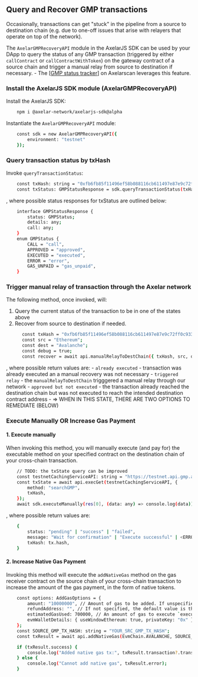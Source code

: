 
## Query and Recover GMP transactions

Occasionally, transactions can get "stuck" in the pipeline from a source to destination chain (e.g. due to one-off issues that arise with relayers that operate on top of the network).

The `AxelarGMPRecoveryAPI` module in the AxelarJS SDK can be used by your DApp to query the status of any GMP transaction (triggered by either `callContract` or `callContractWithToken`) on the gateway contract of a source chain and trigger a manual relay from source to destination if necessary. 
    - The [[GMP status tracker](../gmp-tracker)] on Axelarscan leverages this feature.

### Install the AxelarJS SDK module (AxelarGMPRecoveryAPI)

Install the AxelarJS SDK:

```bash
    npm i @axelar-network/axelarjs-sdk@alpha
```

Instantiate the `AxelarGMPRecoveryAPI` module:

```bash
    const sdk = new AxelarGMPRecoveryAPI({
        environment: "testnet"
    });
```
### Query transaction status by txHash

Invoke `queryTransactionStatus`:

```bash
    const txHash: string = "0xfb6fb85f11496ef58b088116cb611497e87e9c72ff0c9333aa21491e4cdd397a";
    const txStatus: GMPStatusResponse = sdk.queryTransactionStatus(txHash);
```
, where possible status responses for txStatus are outlined below:
```bash
    interface GMPStatusResponse {
        status: GMPStatus;
        details: any;
        call: any;
    }
    enum GMPStatus {
        CALL = "call",
        APPROVED = "approved",
        EXECUTED = "executed",
        ERROR = "error",
        GAS_UNPAID = "gas_unpaid",
    }
```

### Trigger manual relay of transaction through the Axelar network

The following method, once invoked, will:
1. Query the current status of the transaction to be in one of the states above
2. Recover from source to destination if needed. 

```bash
      const txHash = "0xfb6fb85f11496ef58b088116cb611497e87e9c72ff0c9333aa21491e4cdd397a";
      const src = "Ethereum";
      const dest = "Avalanche";
      const debug = true;
      const recover = await api.manualRelayToDestChain({ txHash, src, dest, debug })
```
, where possible return values are:
    - `already executed` - transaction was already executed an a manual recovery was not necessary
    - `triggered relay` - the `manualRelayToDestChain` trigggered a manual relay through our network
    - `approved but not executed` - the transaction already reached the destination chain but was not executed to reach the intended destination contract address
        - => WHEN IN THIS STATE, THERE ARE TWO OPTIONS TO REMEDIATE (BELOW)

### Execute Manually OR Increase Gas Payment

#### 1. Execute manually 

When invoking this method, you will manually execute (and pay for) the executable method on your specified contract on the destination chain of your cross-chain transaction.

```bash
    // TODO: the txState query can be improved
    const testnetCachingServiceAPI: string = "https://testnet.api.gmp.axelarscan.io";
    const txState = await api.execGet(testnetCachingServiceAPI, {
        method: "searchGMP",
        txHash,
    });
    await sdk.executeManually(res[0], (data: any) => console.log(data))
```
, where possible return values are:
```bash
    {
        status: "pending" | "success" | "failed",
        message: "Wait for confirmation" | "Execute successful" | <ERROR>,
        txHash: tx.hash,
    }
```

#### 2. Increase Native Gas Payment 

Invoking this method will execute the `addNativeGas` method on the gas receiver contract on the source chain of your cross-chain transaction to increase the amount of the gas payment, in the form of native tokens.

```bash
    const options: AddGasOptions = {
        amount: "10000000", // Amount of gas to be added. If unspecified, sdk will calculate the amount.
        refundAddress: "", // If not specified, the default value is the tx sender address.
        estimatedGasUsed: 700000, // An amount of gas to execute `executeWithToken` or `execute` function of the custom destination contract. If not specified, the default value is 700000.
        evmWalletDetails: { useWindowEthereum: true, privateKey: "0x" }, // A wallet to send an `addNativeGas` transaction. If not specified, the default value is { useWindowEthereum: true}.
    };
    const SOURCE_GMP_TX_HASH: string = "YOUR_SRC_GMP_TX_HASH";
    const txResult = await api.addNativeGas(EvmChain.AVALANCHE, SOURCE_GMP_TX_HASH, options);

    if (txResult.success) {
        console.log("Added native gas tx:", txResult.transaction?.transactionHash);
    } else {
        console.log("Cannot add native gas", txResult.error);
    }
```
